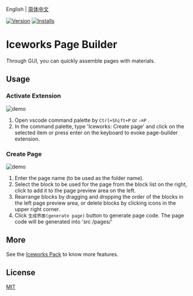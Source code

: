 English | [简体中文](./README.md)

[![Version](https://vsmarketplacebadge.apphb.com/version/iceworks-team.iceworks-page-builder.svg)](https://marketplace.visualstudio.com/items?itemName=iceworks-team.iceworks-page-builder)
[![Installs](https://vsmarketplacebadge.apphb.com/installs-short/iceworks-team.iceworks-page-builder.svg)](https://marketplace.visualstudio.com/items?itemName=iceworks-team.iceworks-page-builder)

# Iceworks Page Builder

Through GUI, you can quickly assemble pages with materials.

## Usage

### Activate Extension

![demo](https://user-images.githubusercontent.com/56879942/88175431-6e6c4880-cc58-11ea-9bed-81366cf8e445.gif)

1. Open vscode command palette  by `Ctrl+Shift+P` or `⇧⌘P` .
2. In the command palette, type 'Iceworks: Create page' and click on the selected item or press enter on the keyboard to evoke page-builder extension.

### Create Page

![demo](https://user-images.githubusercontent.com/56879942/88175424-6d3b1b80-cc58-11ea-961d-8bac1cb3f812.gif)

1. Enter the page name (to be used as the folder name).
2. Select the block to be used for the page from the block list on the right, click to add it to the page preview area on the left.
3. Rearrange blocks by dragging and dropping the order of the blocks in the left page preview area, or delete blocks by clicking icons in the upper right corner.
4. Click `生成界面(generate page)` button to generate page code. The page code will be generated into 'src /pages/'

## More

See the [Iceworks Pack](https://marketplace.visualstudio.com/items?itemName=iceworks-team.iceworks) to know more features.

## License

[MIT](https://github.com/ice-lab/iceworks/blob/master/LICENSE)
